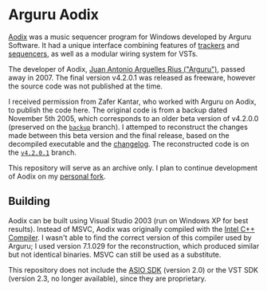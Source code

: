 # Arguru Aodix

[Aodix](https://web.archive.org/web/20070819041559/http://www.aodix.com/pageaodixv4.html) was a music sequencer program for Windows developed by Arguru Software. It had a unique interface combining features of [trackers](https://en.wikipedia.org/wiki/Music_tracker) and [sequencers](https://en.wikipedia.org/wiki/Music_sequencer), as well as a modular wiring system for VSTs.

The developer of Aodix, [Juan Antonio Arguelles Rius ("Arguru")](https://en.wikipedia.org/wiki/Juan_Antonio_Arguelles_Rius), passed away in 2007. The final version v4.2.0.1 was released as freeware, however the source code was not published at the time.

I received permission from Zafer Kantar, who worked with Arguru on Aodix, to publish the code here. The original code is from a backup dated November 5th 2005, which corresponds to an older beta version of v4.2.0.0 (preserved on the [`backup`](https://github.com/arguru-archive/aodix/tree/backup) branch). I attemped to reconstruct the changes made between this beta version and the final release, based on the decompiled executable and the [changelog](https://github.com/arguru-archive/aodix/blob/v4.2.0.1/changelog.txt). The reconstructed code is on the [`v4.2.0.1`](https://github.com/arguru-archive/aodix/tree/v4.2.0.1) branch.

This repository will serve as an archive only. I plan to continue development of Aodix on my [personal fork](https://github.com/vanjac/aodix-enhanced).

## Building

Aodix can be built using Visual Studio 2003 (run on Windows XP for best results). Instead of MSVC, Aodix was originally compiled with the [Intel C++ Compiler](https://en.wikipedia.org/wiki/Intel_C%2B%2B_Compiler). I wasn't able to find the correct version of this compiler used by Arguru; I used version 7.1.029 for the reconstruction, which produced similar but not identical binaries. MSVC can still be used as a substitute.

This repository does not include the [ASIO SDK](https://www.steinberg.net/developers/) (version 2.0) or the VST SDK (version 2.3, no longer available), since they are proprietary.
